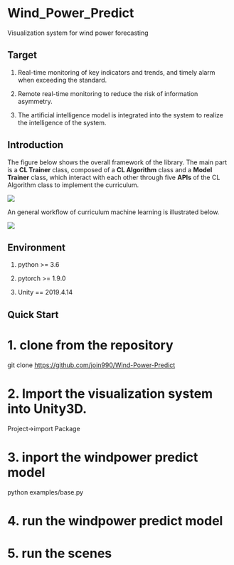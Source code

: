 # Wind_Power_Predict
Visualization system for wind power forecasting

 ## Target

1. Real-time monitoring of key indicators and trends, and timely alarm when exceeding the standard.

2. Remote real-time monitoring to reduce the risk of information asymmetry.

3. The artificial intelligence model is integrated into the system to realize the intelligence of the system.

## Introduction

The figure below shows the overall framework of the library. The main part is a **CL Trainer** class, composed of a **CL Algorithm** class and a **Model Trainer** class, which interact with each other through five **APIs** of the CL Algorithm class to implement the curriculum.

<img src="./docs/img/framework.svg">

An general workflow of curriculum machine learning is illustrated below. 

<img src="./docs/img/flow.svg">



## Environment

1. python >= 3.6

2. pytorch >= 1.9.0

3. Unity == 2019.4.14

## Quick Start

# 1. clone from the repository
git clone https://github.com/join990/Wind-Power-Predict

# 2. Import the visualization system into Unity3D.
Project->import Package

# 3. inport the windpower predict model
python examples/base.py

# 4. run the windpower predict model

# 5. run the scenes

```







